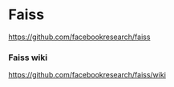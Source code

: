 # Faiss
https://github.com/facebookresearch/faiss

### Faiss wiki
https://github.com/facebookresearch/faiss/wiki
